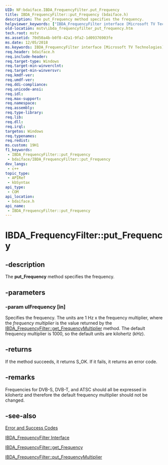 ```yaml
---
UID: NF:bdaiface.IBDA_FrequencyFilter.put_Frequency
title: IBDA_FrequencyFilter::put_Frequency (bdaiface.h)
description: The put_Frequency method specifies the frequency.
helpviewer_keywords: ["IBDA_FrequencyFilter interface [Microsoft TV Technologies]","put_Frequency method","IBDA_FrequencyFilter.put_Frequency","IBDA_FrequencyFilter::put_Frequency","IBDA_FrequencyFilterput_Frequency","bdaiface/IBDA_FrequencyFilter::put_Frequency","mstv.ibda_frequencyfilter_put_frequency","put_Frequency","put_Frequency method [Microsoft TV Technologies]","put_Frequency method [Microsoft TV Technologies]","IBDA_FrequencyFilter interface"]
old-location: mstv\ibda_frequencyfilter_put_frequency.htm
tech.root: mstv
ms.assetid: 70d50a4b-b0f8-42a1-9fa2-1d09376903fe
ms.date: 12/05/2018
ms.keywords: IBDA_FrequencyFilter interface [Microsoft TV Technologies],put_Frequency method, IBDA_FrequencyFilter.put_Frequency, IBDA_FrequencyFilter::put_Frequency, IBDA_FrequencyFilterput_Frequency, bdaiface/IBDA_FrequencyFilter::put_Frequency, mstv.ibda_frequencyfilter_put_frequency, put_Frequency, put_Frequency method [Microsoft TV Technologies], put_Frequency method [Microsoft TV Technologies],IBDA_FrequencyFilter interface
req.header: bdaiface.h
req.include-header: 
req.target-type: Windows
req.target-min-winverclnt: 
req.target-min-winversvr: 
req.kmdf-ver: 
req.umdf-ver: 
req.ddi-compliance: 
req.unicode-ansi: 
req.idl: 
req.max-support: 
req.namespace: 
req.assembly: 
req.type-library: 
req.lib: 
req.dll: 
req.irql: 
targetos: Windows
req.typenames: 
req.redist: 
ms.custom: 19H1
f1_keywords:
 - IBDA_FrequencyFilter::put_Frequency
 - bdaiface/IBDA_FrequencyFilter::put_Frequency
dev_langs:
 - c++
topic_type:
 - APIRef
 - kbSyntax
api_type:
 - COM
api_location:
 - bdaiface.h
api_name:
 - IBDA_FrequencyFilter::put_Frequency
---
```


# IBDA_FrequencyFilter::put_Frequency


## -description

The <b>put_Frequency</b> method specifies the frequency.

## -parameters

### -param ulFrequency [in]

Specifies the frequency. The units are 1 Hz x the frequency multiplier, where the <i>frequency multiplier</i> is the value returned by the <a href="/windows/desktop/api/bdaiface/nf-bdaiface-ibda_frequencyfilter-get_frequencymultiplier">IBDA_FrequencyFilter::get_FrequencyMultiplier</a> method. The default frequency multiplier is 1000, so the default units are kilohertz (kHz).

## -returns

If the method succeeds, it returns S_OK. If it fails, it returns an error code.

## -remarks

Frequencies for DVB-S, DVB-T, and ATSC should all be expressed in kilohertz and therefore the default frequency multiplier should not be changed.

## -see-also

<a href="/windows/desktop/DirectShow/error-and-success-codes">Error and Success Codes</a>



<a href="/windows/desktop/api/bdaiface/nn-bdaiface-ibda_frequencyfilter">IBDA_FrequencyFilter Interface</a>



<a href="/windows/desktop/api/bdaiface/nf-bdaiface-ibda_frequencyfilter-get_frequency">IBDA_FrequencyFilter::get_Frequency</a>



<a href="/windows/desktop/api/bdaiface/nf-bdaiface-ibda_frequencyfilter-put_frequencymultiplier">IBDA_FrequencyFilter::put_FrequencyMultiplier</a>

